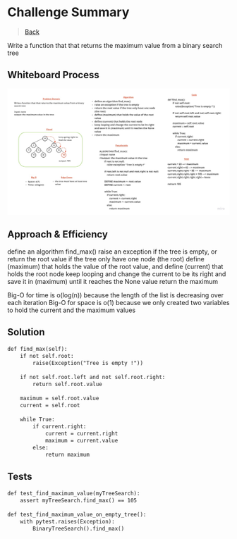 # Challenge Summary

> [Back](../../../README.md)

Write a function that that returns the maximum value from a binary search tree

## Whiteboard Process

![img](./Problem%20Solving%20Whiteboard%20Template.jpg)

## Approach & Efficiency

define an algorithm find_max()
raise an exception if the tree is empty, or return the root value if the tree only have one node (the root)
define (maximum) that holds the value of the root value, and define (current) that holds the root node
keep looping and change the current to be its right and save it in (maximum) until it reaches the None value
return the maximum 

Big-O for time is o(log(n)) because the length of the list is decreasing over each iteration
Big-O for space is o(1) because we only created two variables to hold the current and the maximum values 

## Solution

```
def find_max(self):
    if not self.root:
        raise(Exception("Tree is empty !"))
    
    if not self.root.left and not self.root.right:
        return self.root.value

    maximum = self.root.value
    current = self.root
            
    while True:
        if current.right:
            current = current.right                
            maximum = current.value
        else:
            return maximum
```

## Tests

```
def test_find_maximum_value(myTreeSearch):
    assert myTreeSearch.find_max() == 105

def test_find_maximum_value_on_empty_tree():
    with pytest.raises(Exception):
        BinaryTreeSearch().find_max()
```